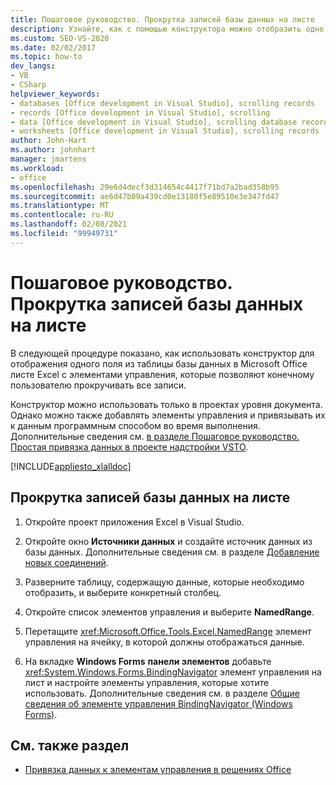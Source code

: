 ```yaml
---
title: Пошаговое руководство. Прокрутка записей базы данных на листе
description: Узнайте, как с помощью конструктора можно отобразить одно поле из таблицы базы данных в листе Microsoft Excel.
ms.custom: SEO-VS-2020
ms.date: 02/02/2017
ms.topic: how-to
dev_langs:
- VB
- CSharp
helpviewer_keywords:
- databases [Office development in Visual Studio], scrolling records
- records [Office development in Visual Studio], scrolling
- data [Office development in Visual Studio], scrolling database records
- worksheets [Office development in Visual Studio], scrolling records
author: John-Hart
ms.author: johnhart
manager: jmartens
ms.workload:
- office
ms.openlocfilehash: 29e6d4decf3d314654c4417f71bd7a2bad358b95
ms.sourcegitcommit: ae6d47b09a439cd0e13180f5e89510e3e347fd47
ms.translationtype: MT
ms.contentlocale: ru-RU
ms.lasthandoff: 02/08/2021
ms.locfileid: "99949731"
---
```

# <a name="how-to-scroll-through-database-records-in-a-worksheet"></a>Пошаговое руководство. Прокрутка записей базы данных на листе
  В следующей процедуре показано, как использовать конструктор для отображения одного поля из таблицы базы данных в Microsoft Office листе Excel с элементами управления, которые позволяют конечному пользователю прокручивать все записи.

 Конструктор можно использовать только в проектах уровня документа. Однако можно также добавлять элементы управления и привязывать их к данным программным способом во время выполнения. Дополнительные сведения см. [в разделе Пошаговое руководство. Простая привязка данных в проекте надстройки VSTO](../vsto/walkthrough-simple-data-binding-in-vsto-add-in-project.md).

 [!INCLUDE[appliesto_xlalldoc](../vsto/includes/appliesto-xlalldoc-md.md)]

## <a name="to-scroll-through-database-records-in-a-worksheet"></a>Прокрутка записей базы данных на листе

1. Откройте проект приложения Excel в Visual Studio.

2. Откройте окно **Источники данных** и создайте источник данных из базы данных. Дополнительные сведения см. в разделе [Добавление новых соединений](../data-tools/add-new-connections.md).

3. Разверните таблицу, содержащую данные, которые необходимо отобразить, и выберите конкретный столбец.

4. Откройте список элементов управления и выберите **NamedRange**.

5. Перетащите <xref:Microsoft.Office.Tools.Excel.NamedRange> элемент управления на ячейку, в которой должны отображаться данные.

6. На вкладке **Windows Forms** **панели элементов** добавьте <xref:System.Windows.Forms.BindingNavigator> элемент управления на лист и настройте элементы управления, которые хотите использовать. Дополнительные сведения см. в разделе [Общие сведения об элементе управления BindingNavigator &#40;Windows Forms&#41;](/dotnet/framework/winforms/controls/bindingnavigator-control-overview-windows-forms).

## <a name="see-also"></a>См. также раздел
- [Привязка данных к элементам управления в решениях Office](../vsto/binding-data-to-controls-in-office-solutions.md)
